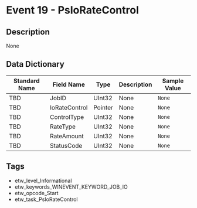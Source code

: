 # Event 19 - PsIoRateControl

## Description
None

## Data Dictionary
|Standard Name|Field Name|Type|Description|Sample Value|
|---|---|---|---|---|
|TBD|JobID|UInt32|None|`None`|
|TBD|IoRateControl|Pointer|None|`None`|
|TBD|ControlType|UInt32|None|`None`|
|TBD|RateType|UInt32|None|`None`|
|TBD|RateAmount|UInt32|None|`None`|
|TBD|StatusCode|UInt32|None|`None`|

## Tags
* etw_level_Informational
* etw_keywords_WINEVENT_KEYWORD_JOB_IO
* etw_opcode_Start
* etw_task_PsIoRateControl